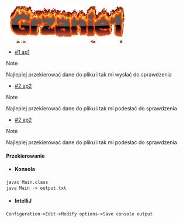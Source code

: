 
![grzanie1](cool.gif)


* [#1 ap1](/Zad1/Main.java)
>[!NOTE]
> Najlepiej przekierować dane do pliku i tak mi wysłać do sprawdzenia


* [#2 ap2](/Zad2/Main.java)
>[!NOTE]
> Najlepiej przekierować dane do pliku i tak mi podesłać do sprawdzenia

* [#2 ap2](/Zad3/Main.java)
>[!NOTE]
> Najlepiej przekierować dane do pliku i tak mi podesłać do sprawdzenia


#### **Przekierowanie**
* #### Konsola
```
javac Main.class
java Main -> output.txt
```

* #### IntelliJ
```
Configuration->Edit->Modify options->Save console output
```


